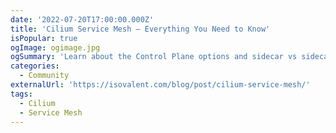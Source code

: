 ```yaml
---
date: '2022-07-20T17:00:00.000Z'
title: 'Cilium Service Mesh – Everything You Need to Know'
isPopular: true
ogImage: ogimage.jpg
ogSummary: 'Learn about the Control Plane options and sidecar vs sidecarless'
categories:
  - Community
externalUrl: 'https://isovalent.com/blog/post/cilium-service-mesh/'
tags:
  - Cilium
  - Service Mesh
---
```

